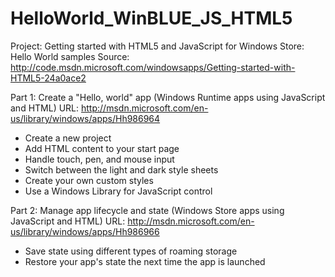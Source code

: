 HelloWorld_WinBLUE_JS_HTML5
===========================

Project: Getting started with HTML5 and JavaScript for Windows Store: Hello World samples
Source: http://code.msdn.microsoft.com/windowsapps/Getting-started-with-HTML5-24a0ace2

Part 1: Create a "Hello, world" app (Windows Runtime apps using JavaScript and HTML)
URL: http://msdn.microsoft.com/en-us/library/windows/apps/Hh986964
- Create a new project
- Add HTML content to your start page
- Handle touch, pen, and mouse input
- Switch between the light and dark style sheets
- Create your own custom styles
- Use a Windows Library for JavaScript control

Part 2: Manage app lifecycle and state (Windows Store apps using JavaScript and HTML)
URL: http://msdn.microsoft.com/en-us/library/windows/apps/Hh986966
- Save state using different types of roaming storage
- Restore your app's state the next time the app is launched
